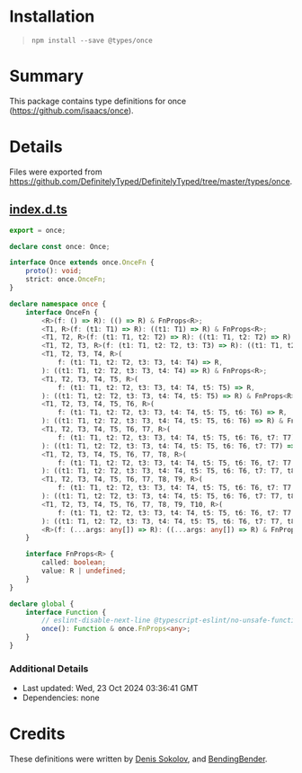 # Installation
> `npm install --save @types/once`

# Summary
This package contains type definitions for once (https://github.com/isaacs/once).

# Details
Files were exported from https://github.com/DefinitelyTyped/DefinitelyTyped/tree/master/types/once.
## [index.d.ts](https://github.com/DefinitelyTyped/DefinitelyTyped/tree/master/types/once/index.d.ts)
````ts
export = once;

declare const once: Once;

interface Once extends once.OnceFn {
    proto(): void;
    strict: once.OnceFn;
}

declare namespace once {
    interface OnceFn {
        <R>(f: () => R): (() => R) & FnProps<R>;
        <T1, R>(f: (t1: T1) => R): ((t1: T1) => R) & FnProps<R>;
        <T1, T2, R>(f: (t1: T1, t2: T2) => R): ((t1: T1, t2: T2) => R) & FnProps<R>;
        <T1, T2, T3, R>(f: (t1: T1, t2: T2, t3: T3) => R): ((t1: T1, t2: T2, t3: T3) => R) & FnProps<R>;
        <T1, T2, T3, T4, R>(
            f: (t1: T1, t2: T2, t3: T3, t4: T4) => R,
        ): ((t1: T1, t2: T2, t3: T3, t4: T4) => R) & FnProps<R>;
        <T1, T2, T3, T4, T5, R>(
            f: (t1: T1, t2: T2, t3: T3, t4: T4, t5: T5) => R,
        ): ((t1: T1, t2: T2, t3: T3, t4: T4, t5: T5) => R) & FnProps<R>;
        <T1, T2, T3, T4, T5, T6, R>(
            f: (t1: T1, t2: T2, t3: T3, t4: T4, t5: T5, t6: T6) => R,
        ): ((t1: T1, t2: T2, t3: T3, t4: T4, t5: T5, t6: T6) => R) & FnProps<R>;
        <T1, T2, T3, T4, T5, T6, T7, R>(
            f: (t1: T1, t2: T2, t3: T3, t4: T4, t5: T5, t6: T6, t7: T7) => R,
        ): ((t1: T1, t2: T2, t3: T3, t4: T4, t5: T5, t6: T6, t7: T7) => R) & FnProps<R>;
        <T1, T2, T3, T4, T5, T6, T7, T8, R>(
            f: (t1: T1, t2: T2, t3: T3, t4: T4, t5: T5, t6: T6, t7: T7, t8: T8) => R,
        ): ((t1: T1, t2: T2, t3: T3, t4: T4, t5: T5, t6: T6, t7: T7, t8: T8) => R) & FnProps<R>;
        <T1, T2, T3, T4, T5, T6, T7, T8, T9, R>(
            f: (t1: T1, t2: T2, t3: T3, t4: T4, t5: T5, t6: T6, t7: T7, t8: T8, t9: T9) => R,
        ): ((t1: T1, t2: T2, t3: T3, t4: T4, t5: T5, t6: T6, t7: T7, t8: T8, t9: T9) => R) & FnProps<R>;
        <T1, T2, T3, T4, T5, T6, T7, T8, T9, T10, R>(
            f: (t1: T1, t2: T2, t3: T3, t4: T4, t5: T5, t6: T6, t7: T7, t8: T8, t9: T9, t10: T10) => R,
        ): ((t1: T1, t2: T2, t3: T3, t4: T4, t5: T5, t6: T6, t7: T7, t8: T8, t9: T9, t10: T10) => R) & FnProps<R>;
        <R>(f: (...args: any[]) => R): ((...args: any[]) => R) & FnProps<R>;
    }

    interface FnProps<R> {
        called: boolean;
        value: R | undefined;
    }
}

declare global {
    interface Function {
        // eslint-disable-next-line @typescript-eslint/no-unsafe-function-type
        once(): Function & once.FnProps<any>;
    }
}

````

### Additional Details
 * Last updated: Wed, 23 Oct 2024 03:36:41 GMT
 * Dependencies: none

# Credits
These definitions were written by [Denis Sokolov](https://github.com/denis-sokolov), and [BendingBender](https://github.com/BendingBender).
